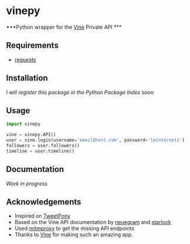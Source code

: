 vinepy
======

***Python wrapper for the [Vine](https://vine.co)  Private API ***

## Requirements

* [requests](http://docs.python-requests.org/en/latest/)

## Installation

*I will register this package in the Python Package Index soon*

## Usage

```python
import vinepy

vine = vinepy.API()
user = vine.login(username='email@host.com', password='leinternetz')
followers = user.followers()
timeline = user.timeline()
```

## Documentation

*Work in progress*

## Acknowledgements

* Inspired on [TweetPony](https://github.com/Mezgrman/TweetPony)
* Based on the Vine API documentation by [neuegram](https://github.com/neuegram/vineapi) and [starlock](https://github.com/starlock/vino/wiki/API-Reference)
* Used [mitmproxy](http://mitmproxy.org/) to get the missing API endpoints
* Thanks to [Vine](https://vine.co) for making such an amazing app.
